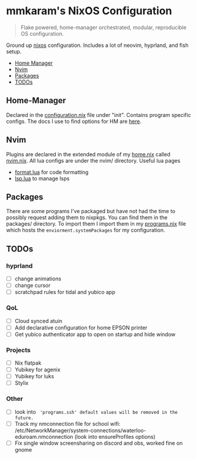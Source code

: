 # mmkaram's NixOS Configuration
> Flake powered, home-manager orchestrated, modular, reproducible OS configuration.

Ground up [nixos](https://www.nixos.org) configuration. Includes a lot of neovim, hyprland, and fish setup.

<!-- TOC -->

- [Home Manager](#Home-Manager)
- [Nvim](#Nvim)
- [Packages](#Packages)
- [TODOs](#TODOs)

<!-- /TOC -->

## Home-Manager

Declared in the [configuration.nix](configuration.nix) file under "init". Contains program specific configs. The docs I use to find options for HM are [here](https://home-manager-options.extranix.com).

## Nvim

Plugins are declared in the extended module of my [home.nix](home.nix) called [nvim.nix](nvim/nvim.nix). All lua configs are under the nvim/ directory.
Useful lua pages
- [format.lua](./nvim/format.lua) for code formatting
- [lsp.lua](./nvim/lsp.lua) to manage lsps

## Packages

There are some programs I've packaged but have not had the time to possibly request adding them to nixpkgs. You can find them in the packages/ directory. To import them I import them in my [programs.nix](programs.nix) file which hosts the `enviorment.systemPackages` for my configuration.

## TODOs
### hyprland
- [ ] change animations
- [ ] change cursor
- [ ] scratchpad rules for tidal and yubico app
### QoL
- [ ] Cloud synced atuin
- [ ] Add declarative configuration for home EPSON printer
- [ ] Get yubico authenticator app to open on startup and hide window
### Projects
- [ ] Nix flatpak
- [ ] Yubikey for agenix
- [ ] Yubikey for luks
- [ ] Stylix
### Other
- [ ] look into ``` 'programs.ssh' default values will be removed in the future.```
- [ ] Track my nmconnection file for school wifi: /etc/NetworkManager/system-connections/waterloo-eduroam.nmconnection (look into ensureProfiles options)
- [ ] Fix single window screensharing on discord and obs, worked fine on gnome
